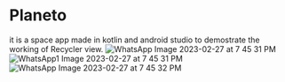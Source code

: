 # Planeto
it is a space app made in kotlin and android studio to demostrate the working of Recycler view.
![WhatsApp Image 2023-02-27 at 7 45 31 PM](https://user-images.githubusercontent.com/76896323/221587657-a850cb36-410d-4d7e-98b4-9da9f511009c.jpeg)
![WhatsApp1 Image 2023-02-27 at 7 45 31 PM](https://user-images.githubusercontent.com/76896323/221587690-30fb2e12-6399-438e-93c7-c3229cd4f382.jpeg)
![WhatsApp Image 2023-02-27 at 7 45 32 PM](https://user-images.githubusercontent.com/76896323/221587716-6545923f-8bab-4ff3-b3ed-2fddaa097b33.jpeg)
